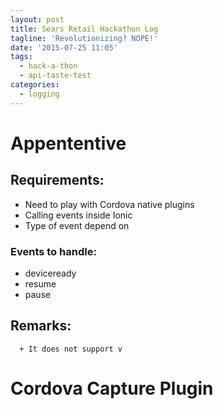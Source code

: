 ```yaml
---
layout: post
title: Sears Retail Hackathon Log
tagline: 'Revolutionizing? NOPE!'
date: '2015-07-25 11:05'
tags:
  - hack-a-thon
  - api-taste-test
categories:
  - logging
---
```


# Appententive
## Requirements:
- Need to play with Cordova native plugins
- Calling events inside Ionic
- Type of event depend on

### Events to handle:
- deviceready
- resume
- pause


## Remarks:

```
  + It does not support v
```

# Cordova Capture Plugin
